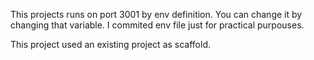 This projects runs on port 3001 by env definition. You can change it by changing that variable. I commited env file just for practical purpouses.

This project used an existing project as scaffold. 